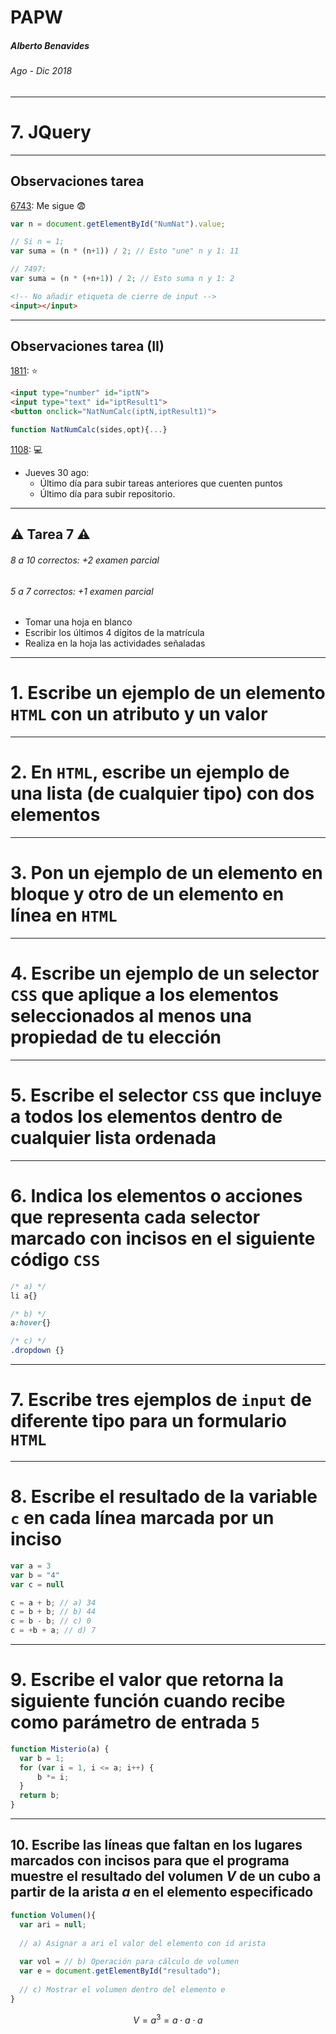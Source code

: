 <!-- $theme: default -->

PAPW
===

##### Alberto Benavides
###### Ago - Dic 2018

<!-- footer: Universidad Autónoma de Nuevo León | Facultad de Ciencias Físico Matemáticas | Multimedia y Animación Digital -->

---

# 7. JQuery

---

## Observaciones tarea
[6743](https://github.com/Deathmajorasmask/PAPW/blob/master/Tarea%206/Index.html): Me sigue :fearful:
```javascript
var n = document.getElementById("NumNat").value;

// Si n = 1;
var suma = (n * (n+1)) / 2; // Esto "une" n y 1: 11

// 7497:
var suma = (n * (+n+1)) / 2; // Esto suma n y 1: 2
```

```html
<!-- No añadir etiqueta de cierre de input -->
<input></input>
```

---

## Observaciones tarea (II)

[1811](https://bitbucket.org/JuanSalinas9k/juansalinasrepo/src/master/Tarea%206/): :star:
```html
<input type="number" id="iptN">
<input type="text" id="iptResult1">
<button onclick="NatNumCalc(iptN,iptResult1)">
```
```javascript
function NatNumCalc(sides,opt){...}
```

[1108](https://github.com/Gera1590/PAPW/tree/master/Tarea6): :computer:

* Jueves 30 ago:
  * Último día para subir tareas anteriores que cuenten puntos
  * Último día para subir repositorio.

---

## :warning: Tarea 7 :warning:
###### 8 a 10 correctos: +2 examen parcial 
###### 5 a 7 correctos: +1 examen parcial 

* Tomar una hoja en blanco
* Escribir los últimos 4 dígitos de la matrícula
* Realiza en la hoja las actividades señaladas

---

# 1. Escribe un ejemplo de un elemento `HTML` con un atributo y un valor

<!--
<img src="">
-->

---

# 2. En `HTML`, escribe un ejemplo de una lista (de cualquier tipo) con dos elementos

<!--
<ul>
  <li>ele1</li>
  <li>ele2</li>
</ul>
--->

---

# 3. Pon un ejemplo de un elemento en bloque y otro de un elemento en línea en `HTML`

<!--
<p>
<b>
-->

---

# 4. Escribe un ejemplo de un selector `CSS` que aplique a los elementos seleccionados al menos una propiedad de tu elección

<!--
selector{
  propiedad: valor;
}
-->

---

# 5. Escribe el selector `CSS` que incluye a todos los elementos dentro de cualquier lista ordenada
<!-- 
ol li{}
-->

---

# 6. Indica los elementos o acciones que representa cada selector marcado con incisos en el siguiente código `CSS`

```css
/* a) */
li a{}

/* b) */
a:hover{}

/* c) */
.dropdown {}
```

---

# 7. Escribe tres ejemplos de `input` de diferente tipo para un formulario `HTML`

---

# 8. Escribe el resultado de la variable `c` en cada línea marcada por un inciso

```javascript
var a = 3
var b = "4"
var c = null

c = a + b; // a) 34
c = b + b; // b) 44
c = b - b; // c) 0
c = +b + a; // d) 7
```

---

# 9. Escribe el valor que retorna la siguiente función cuando recibe como parámetro de entrada `5`

```javascript
function Misterio(a) {
  var b = 1;
  for (var i = 1, i <= a; i++) {
      b *= i;
  }
  return b;
}
```

---

## 10. Escribe las líneas que faltan en los lugares marcados con incisos para que el programa muestre el resultado del volumen $V$ de un cubo a partir de la arista $a$ en el elemento especificado

```javascript
function Volumen(){
  var ari = null;
  
  // a) Asignar a ari el valor del elemento con id arista
  
  var vol = // b) Operación para cálculo de volumen
  var e = document.getElementById("resultado");
  
  // c) Mostrar el volumen dentro del elemento e
}
```

$$V = a^3 = a \cdot a \cdot a$$